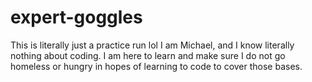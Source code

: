 # expert-goggles
This is literally just a practice run lol
I am Michael, and I know literally nothing about coding.  I am here to learn and make sure I do not go homeless or hungry in hopes of learning to code to cover those bases.
